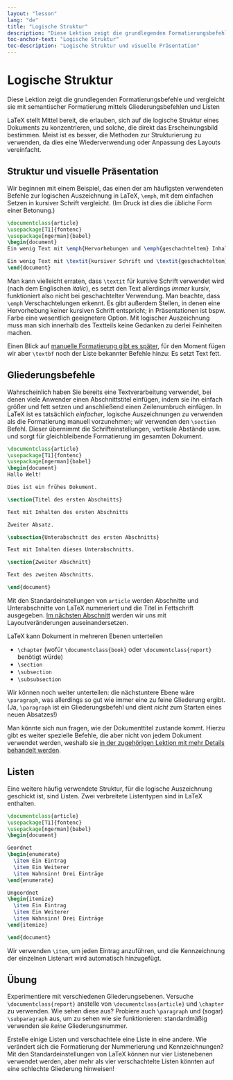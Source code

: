 ```yaml
---
layout: "lesson"
lang: "de"
title: "Logische Struktur"
description: "Diese Lektion zeigt die grundlegenden Formatierungsbefehle und vergleicht sie mit semantischer Formatierung mittels Gliederungsbefehlen und Listen"
toc-anchor-text: "Logische Struktur"
toc-description: "Logische Struktur und visuelle Präsentation"
---
```


# Logische Struktur

<span
  class="summary">Diese Lektion zeigt die grundlegenden Formatierungsbefehle und vergleicht sie mit semantischer Formatierung mittels Gliederungsbefehlen und Listen</span>

LaTeX stellt Mittel bereit, die erlauben, sich auf die logische Struktur eines
Dokuments zu konzentrieren, und solche, die direkt das Erscheinungsbild
bestimmen. Meist ist es besser, die Methoden zur Strukturierung zu verwenden, da
dies eine Wiederverwendung oder Anpassung des Layouts vereinfacht.

## Struktur und visuelle Präsentation

Wir beginnen mit einem Beispiel, das einen der am häufigsten verwendeten Befehle
zur logischen Auszeichnung in LaTeX, `\emph`, mit dem einfachen Setzen in
kursiver Schrift vergleicht. (Im Druck ist dies die übliche Form einer
Betonung.)

```latex
\documentclass{article}
\usepackage[T1]{fontenc}
\usepackage[ngerman]{babel}
\begin{document}
Ein wenig Text mit \emph{Hervorhebungen und \emph{geschachteltem} Inhalt}.

Ein wenig Text mit \textit{kursiver Schrift und \textit{geschachteltem} Inhalt}.
\end{document}
```

Man kann vielleicht erraten, dass `\textit` für kursive Schrift verwendet wird
(nach dem Englischen _italic_), es setzt den Text allerdings _immer_ kursiv,
funktioniert also nicht bei geschachtelter Verwendung. Man beachte, dass `\emph`
Verschachtelungen erkennt. Es gibt außerdem Stellen, in denen eine Hervorhebung
keiner kursiven Schrift entspricht; in Präsentationen ist bspw. Farbe eine
wesentlich geeignetere Option. Mit logischer Auszeichnung muss man sich
innerhalb des Textteils keine Gedanken zu derlei Feinheiten machen.

Einen Blick auf [manuelle Formatierung gibt es später](lesson-11), für den
Moment fügen wir aber `\textbf` noch der Liste bekannter Befehle hinzu: Es setzt
Text fett.

## Gliederungsbefehle

Wahrscheinlich haben Sie bereits eine Textverarbeitung verwendet, bei denen
viele Anwender einen Abschnittstitel einfügen, indem sie ihn einfach größer und
fett setzen und anschließend einen Zeilenumbruch einfügen. In LaTeX ist es
tatsächlich _einfacher_, logische Auszeichnungen zu verwenden als die
Formatierung manuell vorzunehmen; wir verwenden den `\section` Befehl. Dieser
übernimmt die Schrifteinstellungen, vertikale Abstände usw. und sorgt für
gleichbleibende Formatierung im gesamten Dokument.

```latex
\documentclass{article}
\usepackage[T1]{fontenc}
\usepackage[ngerman]{babel}
\begin{document}
Hallo Welt!

Dies ist ein frühes Dokument.

\section{Titel des ersten Abschnitts}

Text mit Inhalten des ersten Abschnitts

Zweiter Absatz.

\subsection{Unterabschnitt des ersten Abschnitts}

Text mit Inhalten dieses Unterabschnitts.

\section{Zweiter Abschnitt}

Text des zweiten Abschnitts.

\end{document}
```

Mit den Standardeinstellungen von `article` werden Abschnitte und
Unterabschnitte von LaTeX nummeriert und die Titel in Fettschrift ausgegeben.
[Im nächsten Abschnitt](lesson-05) werden wir uns mit Layoutveränderungen
auseinandersetzen.

LaTeX kann Dokument in mehreren Ebenen unterteilen

- `\chapter` (wofür `\documentclass{book}` oder `\documentclass{report}`
    benötigt würde)
- `\section`
- `\subsection`
- `\subsubsection`

Wir können noch weiter unterteilen: die nächstuntere Ebene wäre `\paragraph`,
was allerdings so gut wie immer eine zu feine Gliederung ergibt. (Ja,
`\paragraph` ist ein Gliederungsbefehl und dient _nicht_ zum Starten eines neuen
Absatzes!)

Man könnte sich nun fragen, wie der Dokumenttitel zustande kommt. Hierzu gibt es
weiter spezielle Befehle, die aber nicht von jedem Dokument verwendet werden,
weshalb sie [in der zugehörigen Lektion mit mehr Details behandelt
werden](more-04).

## Listen

Eine weitere häufig verwendete Struktur, für die logische Auszeichnung geschickt
ist, sind Listen. Zwei verbreitete Listentypen sind in LaTeX enthalten.

```latex
\documentclass{article}
\usepackage[T1]{fontenc}
\usepackage[ngerman]{babel}
\begin{document}

Geordnet
\begin{enumerate}
  \item Ein Eintrag
  \item Ein Weiterer
  \item Wahnsinn! Drei Einträge
\end{enumerate}

Ungeordnet
\begin{itemize}
  \item Ein Eintrag
  \item Ein Weiterer
  \item Wahnsinn! Drei Einträge
\end{itemize}

\end{document}
```

Wir verwenden `\item`, um jeden Eintrag anzuführen, und die Kennzeichnung der
einzelnen Listenart wird automatisch hinzugefügt.

## Übung

Experimentiere mit verschiedenen Gliederungsebenen. Versuche
`\documentclass{report}` anstelle von `\documentclass{article}` und `\chapter`
zu verwenden. Wie sehen diese aus? Probiere auch `\paragraph` und (sogar)
`\subparagraph` aus, um zu sehen wie sie funktionieren: standardmäßig verwenden
sie _keine_ Gliederungsnummer.

Erstelle einige Listen und verschachtele eine Liste in eine andere. Wie
verändert sich die Formatierung der Nummerierung und Kennzeichnungen? Mit den
Standardeinstellungen von LaTeX können nur vier Listenebenen verwendet werden,
aber mehr als vier verschachtelte Listen könnten auf eine schlechte Gliederung
hinweisen!
